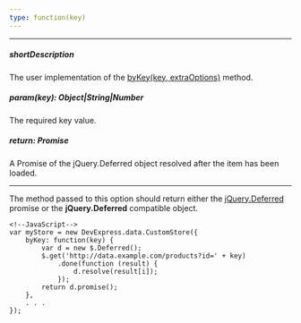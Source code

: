 ```yaml
---
type: function(key)
---
```

---
##### shortDescription
The user implementation of the [byKey(key, extraOptions)](/Documentation/ApiReference/Data_Layer/CustomStore/Methods/#byKeykey_extraOptions) method.

##### param(key): Object|String|Number
The required key value.

##### return: Promise
A Promise of the jQuery.Deferred object resolved after the item has been loaded.

---
The method passed to this option should return either the [jQuery.Deferred](https://api.jquery.com/jQuery.Deferred) promise or the **jQuery.Deferred** compatible object.

    <!--JavaScript-->
    var myStore = new DevExpress.data.CustomStore({
        byKey: function(key) {
            var d = new $.Deferred();
            $.get('http://data.example.com/products?id=' + key)
                .done(function (result) {
                    d.resolve(result[i]);
                });
            return d.promise();
        },
        . . .
    });